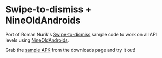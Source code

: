 Swipe-to-dismiss + NineOldAndroids
===================================

Port of Roman Nurik's [Swipe-to-dismiss][1] sample code to work on all API
levels using [NineOldAndroids][2].

Grab the [sample APK][3] from the downloads page and try it out!



 [1]: https://gist.github.com/2980593
 [2]: http://nineoldandroids.com
 [3]: https://github.com/JakeWharton/SwipeToDismissNOA/downloads
